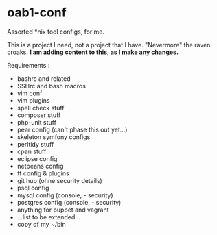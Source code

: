 oab1-conf
=========

Assorted *nix tool configs, for me.

This is a project I need, not a project that I have.  "Nevermore" the raven croaks.
**I am adding content to this, as I make any changes.**

Requirements :
* bashrc and related
* SSHrc and bash macros 
* vim conf
* vim plugins
* spell check stuff
* composer stuff
* php-unit stuff
* pear config (can't phase this out yet...)
* skeleton symfony configs
* perltidy stuff
* cpan stuff
* eclipse config
* netbeans config
* ff config & plugins
* git hub (ohne security details)
* psql config
* mysql config (console, - security)
* postgres config (console, - security)
* anything for puppet and vagrant
* ...list to be extended...
* copy of my ~/bin
